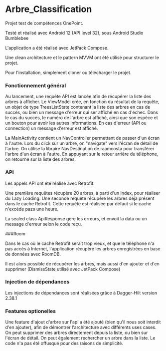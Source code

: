 # Arbre_Classification

Projet test de compétences OnePoint.

Testé et réalisé avec Android 12 (API level 32), sous Android Studio Bumblebee

L'application a été réalisé avec JetPack Compose.

Une clean architecture et le pattern MVVM ont été utilisé pour structurer le projet.

Pour l'installation, simplement cloner ou télécharger le projet.

### Fonctionnement général

Au lancement, une requête API est lancée afin de récupérer la liste des arbres à afficher. 
Le ViewModel crée, en fonction du résultat de la requête, un objet de type TreesListState contenant la liste des arbres en cas de succès, ou bien un message d'erreur qui ser affiché en cas d'échec.
Dans le cas du succès, le numéro de l'arbre est affiché, ainsi que son espèce et un bouton pour avoir les autres informations.
En cas d'erreur (API ou connection) un message d'erreur est affiché.

La MainActivity contient un NavController permettant de passer d'un écran à l'autre.
Lors du click sur un arbre, on "navigate" vers l'écran de détail de l'arbre. On utilise la libraire NavDestination de raamcosta pour transférer l'arbre d'un écran à l'autre. En appuyant sur le retour arrière du téléphone, on retourne sur la liste des arbres.


### API

Les appels API ont été réalisé avec Retrofit.

Une première requêtes récupère 20 arbres, à parti d'un index, pour réaliser du Lazy Loading.
Une seconde requête récupère les arbres déjà présent dans le cache Retrofit. Cette requête est réalisée par défaut si le cache n'excède pazs une heure.

La sealed class ApiResponse gère les erreurs, et envoit la data ou un message d'erreur selon le code reçu.

###Room

Dans le cas où le cache Retrofit serait trop vieux, et que le téléphone n'a pas accès à Internet, l'application récupère les arbres enregistrées en base de données avec RoomDB.

Il est alors possible de récupérer les arbres, mais aussi d'en ajouter et d'en supprimer (DismissState utilisé avec JetPack Compose)

### Injection de dépendances

Les injections de dépendances sont réalisées grâce à Dagger-Hilt version 2.38.1

### Features optionelles

Une feature d'ajout d'arbre sur l'api a été ajouté (bien qu'il nous soit interdit d'en ajouter), afin de démontrer l'architecture avec différents uses cases.
On peut supprimer des arbres directement depuis la liste, ou bien sur l'écran de détail.
On peut également rechercher un arbre dans la liste.
Le code n'a pas été offusqué pour des raisons de simplicité.
